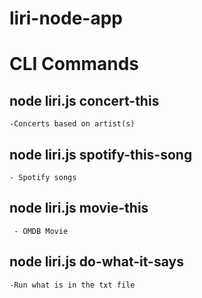 # liri-node-app

# CLI Commands
 ## node liri.js concert-this
    -Concerts based on artist(s)
  ## node liri.js spotify-this-song
    - Spotify songs
   ## node liri.js movie-this
     - OMDB Movie
   ## node liri.js do-what-it-says
    -Run what is in the txt file
